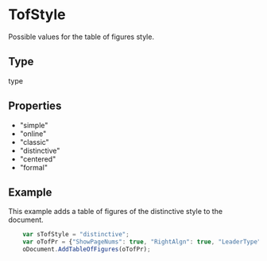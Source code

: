 # TofStyle

Possible values for the table of figures style.

## Type

type

## Properties

- "simple" 
- "online" 
- "classic" 
- "distinctive" 
- "centered" 
- "formal"

## Example

This example adds a table of figures of the distinctive style to the document.

```javascript
	var sTofStyle = "distinctive";
	var oTofPr = {"ShowPageNums": true, "RightAlgn": true, "LeaderType": "dot", "FormatAsLinks": true, "BuildFrom": "Figure", "LabelNumber": true, "TofStyle": sTofStyle};
	oDocument.AddTableOfFigures(oTofPr);
```